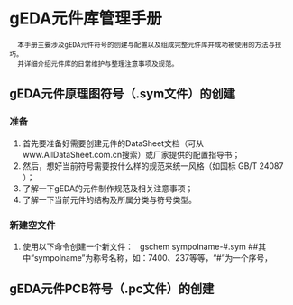 # gEDA元件库管理手册
`  本手册主要涉及gEDA元件符号的创建与配置以及组成完整元件库并成功被使用的方法与技巧。`
  <BR> 
`  并详细介绍元件库的日常维护与整理注意事项及规范。`

## gEDA元件原理图符号（.sym文件）的创建
### 准备
1. 首先要准备好需要创建元件的DataSheet文档（可从www.AllDataSheet.com.cn搜索）或厂家提供的配置指导书；
1. 然后，想好当前符号需要按什么样的规范来统一风格（如国标 GB/T 24087 ）；
1. 了解一下gEDA的元件制作规范及相关注意事项；
1. 了解一下当前元件的结构及所属分类与符号类型。

### 新建空文件
1. 使用以下命令创建一个新文件：
    gschem sympolname-#.sym ##其中“sympolname”为称号名称，如：7400、237等等，“#”为一个序号，


## gEDA元件PCB符号（.pc文件）的创建

